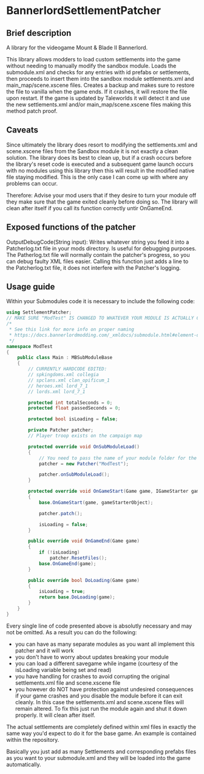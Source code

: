# BannerlordSettlementPatcher
## Brief description
A library for the videogame Mount & Blade II Bannerlord.

This library allows modders to load custom settlements into the game without needing to manually modify the sandbox module. Loads the submodule.xml and checks for any entries with id prefabs or settlements, then proceeds to insert them into the sandbox module settlements.xml and main_map/scene.xscene files. Creates a backup and makes sure to restore the file to vanilla when the game ends. If it crashes, it will restore the file upon restart. If the game is updated by Taleworlds it will detect it and use the new settlements.xml and/or main_map/scene.xscene files making this method patch proof.

## Caveats
Since ultimately the library does resort to modifying the settlements.xml and scene.xscene files from the Sandbox module it is not exactly a clean solution. The library does its best to clean up, but if a crash occurs before the library's reset code is executed and a subsequent game launch occurs with no modules using this library then this will result in the modified native file staying modified. This is the only case I can come up with where any problems can occur. 

Therefore: Advise your mod users that if they desire to turn your module off they make sure that the game exited cleanly before doing so. The library will clean after itself if you call its function correctly untir OnGameEnd.

## Exposed functions of the patcher

OutputDebugCode(String input): Writes whatever string you feed it into a Patcherlog.txt file in your mods directory. Is useful for debugging purposes. The Patherlog.txt file will normally contain the patcher's progress, so you can debug faulty XML files easier. Calling this function just adds a line to the Patcherlog.txt file, it does not interfere with the Patcher's logging. 


## Usage guide

Within your Submodules code it is necessary to include the following code:
```C#
using SettlementPatcher;
// MAKE SURE "ModTest" IS CHANGED TO WHATEVER YOUR MODULE IS ACTUALLY CALLED!
/*
 * See this link for more info on proper naming
 * https://docs.bannerlordmodding.com/_xmldocs/submodule.html#element-descriptions
 */
namespace ModTest
{
    public class Main : MBSubModuleBase
    {
        // CURRENTLY HARDCODE EDITED:
        // spkingdoms.xml collegia
        // spclans.xml clan_opificum_1
        // heroes.xml lord_7_1
        // lords.xml lord_7_1

        protected int totalSeconds = 0;
        protected float passedSeconds = 0;

        protected bool isLoading = false;

        private Patcher patcher;
        // Player troop exists on the campaign map

        protected override void OnSubModuleLoad()
        {
            // You need to pass the name of your module folder for the patcher to work properly.
            patcher = new Patcher("ModTest");

            patcher.onSubModuleLoad();
        }

        protected override void OnGameStart(Game game, IGameStarter gameStarterObject)
        {
            base.OnGameStart(game, gameStarterObject);

            patcher.patch();

            isLoading = false;
        }        

        public override void OnGameEnd(Game game)
        {
            if (!isLoading)
                patcher.ResetFiles();
            base.OnGameEnd(game);
        }

        public override bool DoLoading(Game game)
        {
            isLoading = true;
            return base.DoLoading(game);
        }
    }
}
```
Every single line of code presented above is absolutly necessary and may not be omitted.
As a result you can do the following:
* you can have as many separate modules as you want all implement this patcher and it will work
* you don't have to worry about updates breaking your module
* you can load a different savegame while ingame (courtesy of the isLoading variable being set and read)
* you have handling for crashes to avoid corrupting the original settlements.xml file and scene.xscene file
* you however do NOT have protection against undesired consequences if your game crashes and you disable the module before it can exit cleanly. In this case the settlements.xml and scene.xscene files will remain altered. To fix this just run the module again and shut it down properly. It will clean after itself.

The actual settlements are completely defined within xml files in exactly the same way you'd expect to do it for the base game. An example is contained within the repository.


Basically you just add as many Settlements and corresponding prefabs files as you want to your submodule.xml and they will be loaded into the game automatically. 

